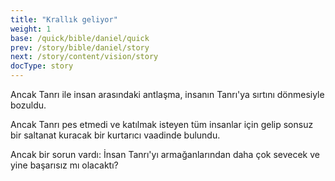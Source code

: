 ```yaml
---
title: "Krallık geliyor"
weight: 1
base: /quick/bible/daniel/quick
prev: /story/bible/daniel/story
next: /story/content/vision/story
docType: story
---
```



Ancak Tanrı ile insan arasındaki antlaşma, insanın Tanrı'ya sırtını dönmesiyle bozuldu. 

Ancak Tanrı pes etmedi ve katılmak isteyen tüm insanlar için gelip sonsuz bir saltanat kuracak bir kurtarıcı vaadinde bulundu.

Ancak bir sorun vardı: İnsan Tanrı'yı armağanlarından daha çok sevecek ve yine başarısız mı olacaktı?
